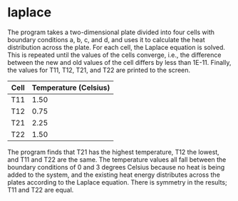 # laplace

The program takes a two-dimensional plate divided into four cells with boundary conditions a, b, c, and d, and uses it to calculate the heat distribution across the plate. For each cell, the Laplace equation is solved. This is repeated until the values of the cells converge, i.e., the difference between the new and old values of the cell differs by less than 1E-11. Finally, the values for T11, T12, T21, and T22 are printed to the screen.

Cell | Temperature (Celsius)
--- | ---
T11 | 1.50
T12 | 0.75
T21 | 2.25
T22 | 1.50

The program finds that T21 has the highest temperature, T12 the lowest, and T11 and T22 are the same. The temperature values all fall between the boundary conditions of 0 and 3 degrees Celsius because no heat is being added to the system, and the existing heat energy distributes across the plates according to the Laplace equation. There is symmetry in the results; T11 and T22 are equal.
